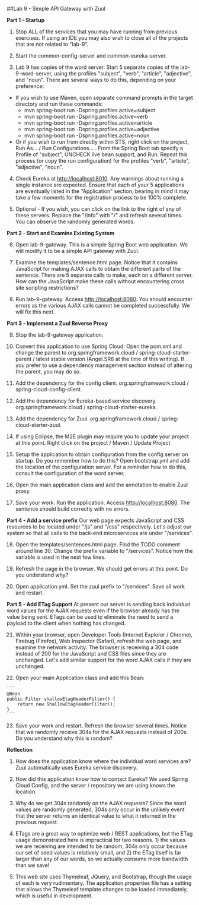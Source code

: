 ##Lab 9 - Simple API Gateway with Zuul

  **Part 1 - Startup**

1.  Stop ALL of the services that you may have running from previous exercises.  If using an IDE you may also wish to close all of the projects that are not related to "lab-9”.

2.  Start the common-config-server and common-eureka-server.  

3.  Lab 9 has copies of the word server.  Start 5 separate copies of the lab-9-word-server, using the profiles "subject", "verb", "article", "adjective", and "noun".  There are several ways to do this, depending on your preference:
  - If you wish to use Maven, open separate command prompts in the target directory and run these commands:
    - mvn spring-boot:run -Dspring.profiles.active=subject
    - mvn spring-boot:run -Dspring.profiles.active=verb
    - mvn spring-boot:run -Dspring.profiles.active=article
    - mvn spring-boot:run -Dspring.profiles.active=adjective
    - mvn spring-boot:run -Dspring.profiles.active=noun
  - Or if you wish to run from directly within STS, right click on the project, Run As... / Run Configurations... .  From the Spring Boot tab specify a Profile of "subject", UNCHECK live bean support, and Run.  Repeat this process (or copy the run configuration) for the profiles "verb", "article", "adjective", "noun".

4.  Check Eureka at [http://localhost:8010](http://localhost:8010).   Any warnings about running a single instance are expected.  Ensure that each of your 5 applications are eventually listed in the "Application" section, bearing in mind it may take a few moments for the registration process to be 100% complete.	

5.  Optional - If you wish, you can click on the link to the right of any of these servers.  Replace the "/info" with "/" and refresh several times.  You can observe the randomly generated words.  



  **Part 2 - Start and Examine Existing System**

6.  Open lab-9-gateway.  This is a simple Spring Boot web application.  We will modify it to be a simple API gateway with Zuul.

7.  Examine the templates/sentence.html page.  Notice that it contains JavaScript for making AJAX calls to obtain the different parts of the sentence.  There are 5 separate calls to make, each on a different server.  How can the JavaScript make these calls without encountering cross site scripting restrictions?

8.  Run lab-9-gateway.  Access [http://localhost:8080](http://localhost:8080).  You should encounter errors as the various AJAX calls cannot be completed successfully.  We will fix this next.



  **Part 3 - Implement a Zuul Reverse Proxy**

9.  Stop the lab-9-gateway application.

10.  Convert this application to use Spring Cloud:  Open the pom.xml and change the parent to org.springframework.cloud / spring-cloud-starter-parent / latest stable version (Angel.SR6 at the time of this writing).  If you prefer to use a dependency management section instead of altering the parent, you may do so.

11.  Add the dependency for the config client.  org.springframework.cloud / spring-cloud-config-client.  

12.  Add the dependency for Eureka-based service discovery.  org.springframework.cloud / spring-cloud-starter-eureka.

13.  Add the dependency for Zuul.  org.springframework.cloud / spring-cloud-starter-zuul.

14.  If using Eclipse, the M2E plugin may require you to update your project at this point.  Right click on the project / Maven / Update Project

15.  Setup the application to obtain configuration from the config server on startup.  Do you remember how to do this?  Open bootstrap.yml and add the location of the configuration server.  For a reminder how to do this, consult the configuration of the word server.

16.  Open the main application class and add the annotation to enable Zuul proxy.

17.  Save your work.  Run the application.  Access [http://localhost:8080](http://localhost:8080).  The sentence should build correctly with no errors.  



  **Part 4 - Add a service prefix**  Our web page expects JavaScript and CSS resources to be located under "/js" and "/css" respectively.  Let's adjust our system so that all calls to the back-end microservices are under "/services".
  
18.  Open the templates/sentences.html page.  Find the TODO comment around line 30.  Change the prefix variable to "/services".  Notice how the variable is used in the next few lines.

19.  Refresh the page in the browser.  We should get errors at this point.  Do you understand why?

20.  Open application.yml.   Set the zuul prefix to "/services".  Save all work and restart.


  **Part 5 - Add ETag Support**  At present our server is sending back individual word values for the AJAX requests even if the browser already has the value being sent.  ETags can be used to eliminate the need to send a payload to the client when nothing has changed.
  
21.  Within your browser, open Developer Tools (Internet Explorer / Chrome), Firebug (Firefox), Web Inspector (Safari), refresh the web page, and examine the network activity.  The browser is receiving a 304 code instead of 200 for the JavaScript and CSS files since they are unchanged.  Let's add similar support for the word AJAX calls if they are unchanged.

22.  Open your main Application class and add this Bean:

    ```
    @Bean
    public Filter shallowEtagHeaderFilter() {
        return new ShallowEtagHeaderFilter();
    }   
    ```    


23.  Save your work and restart.  Refresh the browser several times.  Notice that we randomly receive 304s for the AJAX requests instead of 200s.  Do you understand why this is random?   

**Reflection**

1.  How does the application know where the individual word services are?  Zuul automatically uses Eureka service discovery.

2.  How did this application know how to contact Eureka?  We used Spring Cloud Config, and the server / repository we are using knows the location.

3.  Why do we get 304s randomly on the AJAX requests?  Since the word values are randomly generated, 304s only occur in the unlikely event that the server returns an identical value to what it returned in the previous request.  

4.  ETags are a great way to optimize web / REST applications, but the ETag usage demonstrated here is impractical for two reasons.  1) the values we are receiving are intended to be random, 304s only occur because our set of seed values is relatively small, and 2) the ETag itself is far larger than any of our words, so we actually consume more bandwidth than we save!

5.  This web site uses Thymeleaf, JQuery, and Bootstrap, though the usage of each is very rudimentary.  The application.properties file has a setting that allows the Thymeleaf template changes to be loaded immediately, which is useful in development.
